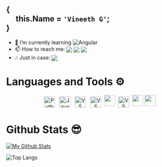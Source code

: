 ## {<br> &emsp; this.Name = `'Vineeth G'`;<br>} 

- 🌱 I’m currently learning ![Angular](https://img.shields.io/badge/angular-%23DD0031.svg?style=for-the-badge&logo=angular&logoColor=white)
- 📫 How to reach me: <a href="https://www.instagram.com/_.la_z_en._/"><img align="center" src="https://img.shields.io/badge/Instagram-E4405F?style=for-the-badge&logo=instagram&logoColor=white"/></a>
<a href="https://www.linkedin.com/in/vineethvg/"><img align="center" src="https://img.shields.io/badge/LinkedIn-0077B5?style=for-the-badge&logo=linkedin&logoColor=white"/></a> 
[<img align="center" src="https://img.shields.io/badge/Gmail-D14836?style=for-the-badge&logo=gmail&logoColor=white" />](mailto:vineethvg314@gmail.com)
- 🎶 Just in case: <a href="https://open.spotify.com/user/1al4haxnp8chjqoonwlsiavpl?si=5f24cfea8b814ee6"><img align="center" src="https://img.shields.io/badge/Spotify-1ED760?style=for-the-badge&logo=spotify&logoColor=white"/></a>

# Languages and Tools ⚙️
<p align="center">
<img src="https://img.shields.io/badge/python-3670A0?style=for-the-badge&logo=python&logoColor=ffdd54" alt="Python" height="30" style="vertical-align:top; margin:4px">
<img src="https://img.shields.io/badge/javascript-%23323330.svg?style=for-the-badge&logo=javascript&logoColor=%23F7DF1E" alt="Javascript" height="30" style="vertical-align:top; margin:4px">
<img src="https://img.shields.io/badge/Visual%20Studio%20Code-0078d7.svg?style=for-the-badge&logo=visual-studio-code&logoColor=white" alt="VS Code" height="30" style="vertical-align:top; margin:4px">
<img src="https://img.shields.io/badge/react-%2320232a.svg?style=for-the-badge&logo=react&logoColor=%2361DAFB" alt="VS Code" height="30" style="vertical-align:top; margin:4px">
<img src="https://img.shields.io/badge/express.js-%23404d59.svg?style=for-the-badge&logo=express&logoColor=%2361DAFB" height="30">
<img src="https://img.shields.io/badge/node.js-6DA55F?style=for-the-badge&logo=node.js&logoColor=white" alt="VS Code" height="30" style="vertical-align:top; margin:4px">
<img src="https://img.shields.io/badge/heroku-%23430098.svg?style=for-the-badge&logo=heroku&logoColor=white" height="30" >
<img src="https://img.shields.io/badge/MongoDB-%234ea94b.svg?style=for-the-badge&logo=mongodb&logoColor=white" height="30" >
  
</p>

# Github Stats 😎
[![My Github Stats](https://github-readme-stats.vercel.app/api?username=vineethvg&show_icons=true&theme=tokyonight)](https://github.com/vineethvg) 

![Top Langs](https://github-readme-stats.vercel.app/api/top-langs/?username=vineethvg&theme=tokyonight&langs_count=7)





